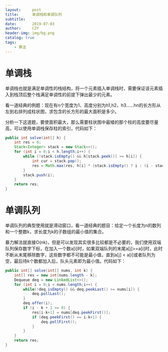 ```yaml
---
layout:     post
title:      单调栈和单调队列
subtitle:   
date:       2019-07-03
author:     CZY
header-img: img/bg.png
catalog: true
tags:
    - 算法
---
```


# 单调栈

单调栈也就是满足单调性的栈结构，将一个元素插入单调栈时，需要保证该元素插入到栈顶后整个栈满足单调性的前提下弹出最少的元素。

看一道经典的例题：现在有n个宽度为1、高度分别为h1,h2，h3......hn的长方形从左到右排列成柱状图，求包含的长方形的最大面积是多少。

分析一下这道题，要使面积最大，那么需要柱状图中最矮的那个柱的高度要尽量高，可以使用单调栈保存柱的索引，代码如下：

```java
public int solve(int[] h) {
    int res = 0;
    Stack<Integer> stack = new Stack<>();
    for (int i = 0;i < h.length;i++) {
        while (!stack.isEmpty() && h[stack.peek()] >= h[i]) {
            int cur = stack.pop();
            res = Math.max(res, h[i] * (stack.isEmpty() ? i : (i - stack.peek() - 1)));
        }
        stack.push(i);
    }
    return res;
}
```

# 单调队列

单调队列的典型使用就是滑动窗口，看一道经典的题目：给定一个长度为n的数列和一个整数k，求长度为k的子数组的最小值的集合。

暴力解法就直接O(nk)，但是可以发现其实很多比较都是不必要的，我们使用双端队列保存数字下标，在加入一个数a[i]时，如果双端队列的末尾a[j]>=a[i]时，此时不断从末尾移除数字，这些数字都不可能是最小值，直到a[j] < a[i]或者队列为空，最后待k个数都加入后，队头元素即为最小值。代码如下：

```java
public int[] solve(int[] nums, int k) {
    int[] res = new int[nums.length - k];
    Dequeue deq = new LinkedList<>();
    for (int i = 0;i < nums.length;i++) {
        while(!deq.isEmpty() && deq.peekLast() >= nums[i]) {
            deq.pollLast();
        }
        deq.offer(i);
        if (i - k + 1 >= 0) {
            res[i-k+1] = nums[deq.peekFirst()];
            if (deq.peekFirst() == i-k+1) {
                deq.pollFirst();
            }
        } 
    }
    return res;
}
```